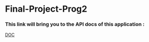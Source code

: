 # Final-Project-Prog2

### This link will bring you to the API docs of this application :

[DOC](https://petstore.swagger.io/?url=https://raw.githubusercontent.com/Tiantsoa79/SWAGGER---STD21079/main/TD1-SWAGGER-STD21079.yml#/)
